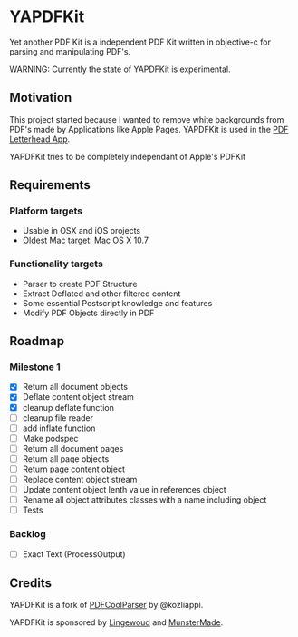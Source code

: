 #  YAPDFKit

Yet another PDF Kit is a independent PDF Kit written in objective-c for
parsing and manipulating PDF's.

WARNING: Currently the state of YAPDFKit is experimental.

## Motivation
This project started because I wanted to remove white
backgrounds from PDF's made by Applications like Apple Pages. YAPDFKit
is used in the [PDF Letterhead App](http://pdfletterhead.net).

YAPDFKit tries to be completely independant of Apple's PDFKit

## Requirements

### Platform targets

- Usable in OSX and iOS projects
- Oldest Mac target: Mac OS X 10.7

### Functionality targets

- Parser to create PDF Structure
- Extract Deflated and other filtered content
- Some essential Postscript knowledge and features
- Modify PDF Objects directly in PDF

## Roadmap

### Milestone 1

- [x] Return all document objects
- [x] Deflate content object stream
- [x] cleanup deflate function
- [ ] cleanup file reader
- [ ] add inflate function
- [ ] Make podspec
- [ ] Return all document pages
- [ ] Return all page objects
- [ ] Return page content object
- [ ] Replace content object stream
- [ ] Update content object lenth value in references object
- [ ] Rename all object attributes classes with a name including object
- [ ] Tests

### Backlog
- [ ] Exact Text (ProcessOutput)


## Credits

YAPDFKit is a fork of [PDFCoolParser](https://github.com/kozliappi/PDFCoolParser) by @kozliappi.

YAPDFKit is sponsored by [Lingewoud](http://lingewoud.com) and [MunsterMade](http://munstermade.com).

